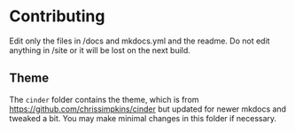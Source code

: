 # Contributing

Edit only the files in /docs and mkdocs.yml and the readme. Do not edit anything in /site or it will be lost on the next build.

## Theme

The `cinder` folder contains the theme, which is from https://github.com/chrissimpkins/cinder but updated for newer mkdocs and tweaked a bit. You may make minimal changes in this folder if necessary.
